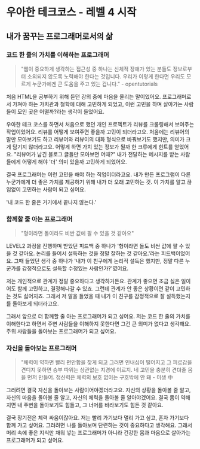 # 우아한 테크코스 - 레벨 4 시작

## 내가 꿈꾸는 프로그래머로서의 삶 

### 코드 한 줄의 가치를 이해하는 프로그래머

> "웹이 중요하게 생각하는 접근성 중 하나는 신체적 장애가 있는 분들도 정보로부터 소외되지 않도록 노력해야 한다는 것입니다. 우리가 이렇게 한다면 우리도 모르게 누군가에겐 큰 도움을 주고 있는 겁니다."  - opentutorials

처음 HTML을 공부하기 위해 듣던 강의 중에 마음을 울리는 말이었어요.
프로그래머로서 가져야 하는 가치관과 철학에 대해 고민하게 되었고, 이런 고민을 하며 살아가는 사람들이 모인 곳은 어떨까?라는 생각이 들었어요.

우아한 테크 코스를 하면서 처음으로 했던 개인 프로젝트가 리뷰를 크롤링해서 보여주는 작업이었어요.
리뷰를 어떻게 보여주면 좋을까 고민이 되더라고요.
처음에는 리뷰어의 말만 모아보기도 하고 리뷰어와 리뷰이의 대화 형식으로 바꿔보기도 했지만, 의미가 크게 담기지 않더라고요.
어떻게 하면 가치 있는 정보가 될까 한 크루에게 힌트를 얻었어요.
"리뷰어가 남긴 블로그 글들만 모아보면 어때?"
내가 전달하는 메시지를 받는 사람들에게 어떻게 해야 '더' 의미 있을까 고민하게 되었어요.

결국 프로그래머는 이런 고민을 해야 하는 직업이더라고요.
내가 만든 프로그램이 다른 누군가에게 더 좋은 가치를 제공하기 위해 내가 더 오래 고민하는 것.
이 가치를 알고 끊임없이 고민하는 사람이 되고 싶어요.

'내 코드 한 줄은 거기에서 끝나지 않는다.'

### 함께할 줄 아는 프로그래머

> "형이라면 돌이라도 비싼 값에 팔 수 있을 것 같아요"

LEVEL2 과정을 진행하며 받았던 피드백 중 하나가 '형이라면 돌도 비싼 값에 팔 수 있을 것 같아요. 논리를 들어서 설득하는 것을 정말 잘하는 것 같아요.'라는 피드백이었어요.
그때 들었던 생각 중 하나가 '내가 이 친구에게 논리적 설득은 했지만, 정말 다른 누군가를 감정적으로도 설득할 수정있는 사람인가?'였어요.

저는 개인적으로 관계가 정말 중요하다고 생각하거든요.
관계가 좋으면 조금 싫은 일이어도 함께 고민하고, 결정해나갈 수 있죠. 그런데 관계가 안 좋은 상황이면 같이 고민하는 것도 싫어지죠.
그래서 저 말을 들었을 때 내가 이 친구를 감정적으로 잘 설득했는지를 돌아보게 되더라고요.

그래서 앞으로 더 함께할 줄 아는 프로그래머가 되고 싶어요.
저는 코드 한 줄의 가치를 이해한다고 하면서 주변 사람들을 이해하지 못한다면 그건 큰 의미가 없다고 생각해요.
주위 사람들을 돌아보는 프로그래머가 되고 싶어요.


### 자신을 돌아보는 프로그래머

> "체력이 약하면 빨리 편안함을 찾게 되고 그러면 인내심이 떨어지고 그 피로감을 견디지 못하면 승부 따위는 상관없는 지경에 이르지. 네 고민을 충분히 견뎌줄 몸을 먼저 만들어. 정신력은 체력의 보호 없이는 구호밖에 안 돼  - 미생 中

그러려면 결국 자신을 돌아보는 사람이어야겠더라고요.
자신의 상황을 돌아볼 줄 알고, 자신의 마음을 돌아볼 줄 알고, 자신의 체력을 돌아볼 줄 알아야겠어요.
결국 몸이 약해지면 내 주변을 돌아보기도 힘들고, 그 너머를 바라보기도 힘든 것 같아요.

결국 장기전은 체력 싸움이잖아요.
저는 빨리 가기보다 멀리 가고 싶고, 혼자 가기보다 함께 가고 싶어요.
그러려면 나를 돌아보며 단련하는 것이 중요하다고 생각해요.
그래서 머리 속에 좋은 지식만 채워 넣는 프로그래머가 아니라 건강한 몸과 마음으로 살아가는 프로그래머가 되고 싶어요.
